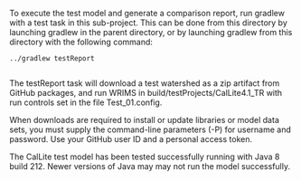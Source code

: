 To execute the test model and generate a comparison report, run gradlew with a test task in this sub-project.
This can be done from this directory by launching gradlew in the parent directory, or by launching gradlew from
this directory with the following command:
```shell
../gradlew testReport
 
```

The testReport task will download a test watershed as a zip artifact from GitHub packages, and run WRIMS in 
build/testProjects/CalLite4.1_TR with run controls set in the file Test_01.config.

When downloads are required to install or update libraries or model data sets, you must supply the command-line
parameters (-P) for username and password. Use your GitHub user ID and a personal access token.

The CalLite test model has been tested successfully running with Java 8 build 212. Newer versions of Java may
may not run the model successfully.
